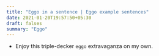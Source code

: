 ```yaml
---
title: "Eggo in a sentence | Eggo example sentences"
date: 2021-01-20T19:57:50+05:30
draft: falses
summary: "Eggo"
---
```

- Enjoy this triple-decker `eggo` extravaganza on my own.
                 
